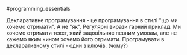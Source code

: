 #programming_essentials

Декларативне програмування - це програмування в стилі "що ми хочемо отримати". А не "як".
Регулярні вирази гарний приклад. Ми хочемо отримати текст, який задовільняє певним умовам, але не кажемо яким чином хочемо його отримати. 
Програмувати в декларативному стилі - один з ключів. (чому?)